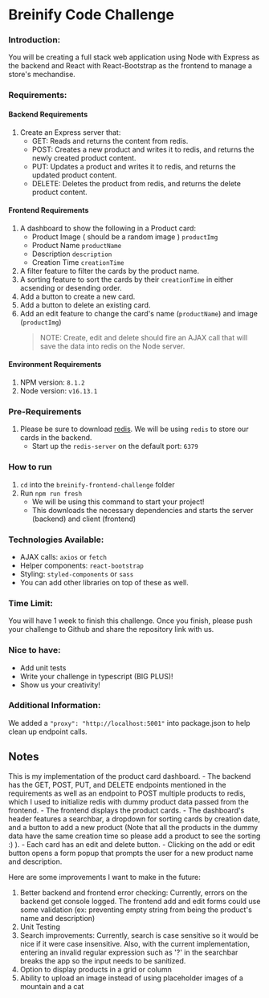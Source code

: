 # Breinify Code Challenge

### Introduction:

You will be creating a full stack web application using Node with Express as the backend and React with React-Bootstrap as the frontend to manage a store's mechandise.

### Requirements:

#### Backend Requirements

1. Create an Express server that:
    - GET: Reads and returns the content from redis.
    - POST: Creates a new product and writes it to redis, and returns the newly created product content.
    - PUT: Updates a product and writes it to redis, and returns the updated product content.
    - DELETE: Deletes the product from redis, and returns the delete product content.

#### Frontend Requirements

1. A dashboard to show the following in a Product card:
    - Product Image ( should be a random image ) `productImg`
    - Product Name `productName`
    - Description `description`
    - Creation Time `creationTime`
2. A filter feature to filter the cards by the product name.
3. A sorting feature to sort the cards by their `creationTime` in either acsending or desending order.
4. Add a button to create a new card.
5. Add a button to delete an existing card.
6. Add an edit feature to change the card's name (`productName`) and image (`productImg`)
    > NOTE: Create, edit and delete should fire an AJAX call that will save the data into redis on the Node server.

#### Environment Requirements
1. NPM version: `8.1.2`
2. Node version: `v16.13.1`

### Pre-Requirements

1. Please be sure to download [redis](https://download.redis.io/releases/redis-5.0.14.tar.gz). We will be using `redis` to store our cards in the backend.
    - Start up the `redis-server` on the default port: `6379`

### How to run
1. `cd` into the `breinify-frontend-challenge` folder
2. Run `npm run fresh` 
    - We will be using this command to start your project!
    - This downloads the necessary dependencies and starts the server (backend) and client (frontend)

### Technologies Available:

-   AJAX calls: `axios` or `fetch`
-   Helper components: `react-bootstrap`
-   Styling: `styled-components` or `sass`
-   You can add other libraries on top of these as well.

### Time Limit:

You will have 1 week to finish this challenge. Once you finish, please push your challenge to Github and share the repository link with us.

### Nice to have:

* Add unit tests
* Write your challenge in typescript (BIG PLUS)!
* Show us your creativity! 

### Additional Information:

We added a `"proxy": "http://localhost:5001"` into package.json to help clean up endpoint calls.

## Notes
This is my implementation of the product card dashboard. 
    - The backend has the GET, POST, PUT, and DELETE endpoints mentioned in the requirements as well as an endpoint to POST multiple products to redis, which I used to initialize redis with dummy product data passed from the frontend.
    - The frontend displays the product cards. 
    - The dashboard's header features a searchbar, a dropdown for sorting cards by creation date, and a button to add a new product (Note that all the products in the dummy data have the same creation time so please add a product to see the sorting :) ). 
    - Each card has an edit and delete button. 
    - Clicking on the add or edit button opens a form popup that prompts the user for a new product name and description.

Here are some improvements I want to make in the future:
1. Better backend and frontend error checking: Currently, errors on the backend get console logged. The frontend add and edit forms could use some validation (ex: preventing empty string from being the product's name and description)
2. Unit Testing
3. Search improvements: Currently, search is case sensitive so it would be nice if it were case insensitive. Also, with the current implementation, entering an invalid regular expression such as '?' in the searchbar breaks the app so the input needs to be sanitized.
4. Option to display products in a grid or column
5. Ability to upload an image instead of using placeholder images of a mountain and a cat
